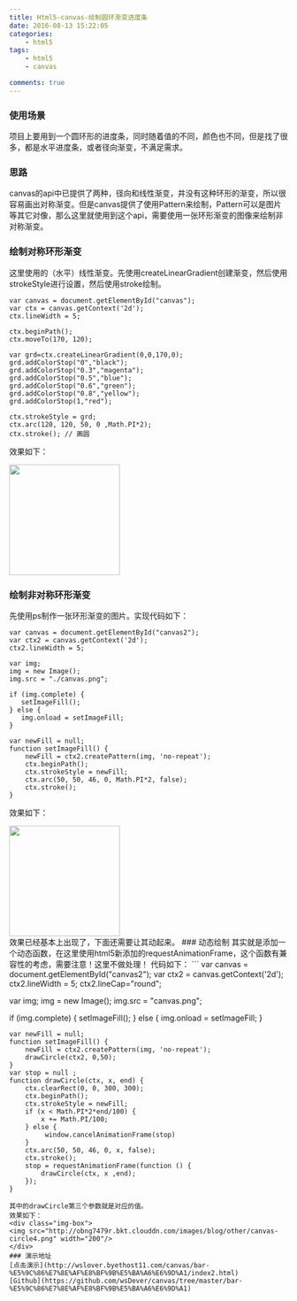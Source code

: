 ```yaml
---
title: Html5-canvas-绘制圆环渐变进度条
date: 2016-08-13 15:22:05
categories: 
	- html5
tags: 
	- html5 
	- canvas

comments: true
---
```

### 使用场景
项目上要用到一个圆环形的进度条，同时随着值的不同，颜色也不同，但是找了很多，都是水平进度条，或者径向渐变，不满足需求。
### 思路
canvas的api中已提供了两种，径向和线性渐变，并没有这种环形的渐变，所以很容易画出对称渐变。但是canvas提供了使用Pattern来绘制，Pattern可以是图片等其它对像，那么这里就使用到这个api，需要使用一张环形渐变的图像来绘制非对称渐变。
### 绘制对称环形渐变
这里使用的（水平）线性渐变。先使用createLinearGradient创建渐变，然后使用strokeStyle进行设置，然后使用stroke绘制。
```
var canvas = document.getElementById("canvas");
var ctx = canvas.getContext('2d');
ctx.lineWidth = 5;

ctx.beginPath(); 
ctx.moveTo(170, 120);

var grd=ctx.createLinearGradient(0,0,170,0);
grd.addColorStop("0","black");
grd.addColorStop("0.3","magenta");
grd.addColorStop("0.5","blue");
grd.addColorStop("0.6","green");
grd.addColorStop("0.8","yellow");
grd.addColorStop(1,"red");

ctx.strokeStyle = grd;
ctx.arc(120, 120, 50, 0 ,Math.PI*2);
ctx.stroke(); // 画圆
```
效果如下：
<div class="img-box">
<img src="http://obng7479r.bkt.clouddn.com/images/blog/other/canvas-circle2.png"  width="200"/>
</div>

### 绘制非对称环形渐变
先使用ps制作一张环形渐变的图片。实现代码如下：
```
var canvas = document.getElementById("canvas2");
var ctx2 = canvas.getContext('2d');
ctx2.lineWidth = 5;

var img;
img = new Image();
img.src = "./canvas.png";

if (img.complete) {
   setImageFill();
} else {
   img.onload = setImageFill;
}

var newFill = null;
function setImageFill() {
    newFill = ctx2.createPattern(img, 'no-repeat');
    ctx.beginPath();
    ctx.strokeStyle = newFill;
    ctx.arc(50, 50, 46, 0, Math.PI*2, false);
    ctx.stroke();
}
```
效果如下：
<div class="img-box">
<img src="http://obng7479r.bkt.clouddn.com/images/blog/other/canvas-circle3.png"  width="200"/>
</div>
效果已经基本上出现了，下面还需要让其动起来。
### 动态绘制
其实就是添加一个动态函数，在这里使用html5新添加的requestAnimationFrame，这个函数有兼容性的考虑，需要注意！这里不做处理！
代码如下：
```
var canvas = document.getElementById("canvas2");
var ctx2 = canvas.getContext('2d');
ctx2.lineWidth = 5;
ctx2.lineCap="round";

var img;
img = new Image();
img.src = "canvas.png";

if (img.complete) {
       setImageFill();
    } else {
       img.onload = setImageFill;
    }

    var newFill = null;
    function setImageFill() {
    	newFill = ctx2.createPattern(img, 'no-repeat');
    	drawCircle(ctx2, 0,50);
    }
    var stop = null ;
    function drawCircle(ctx, x, end) {
        ctx.clearRect(0, 0, 300, 300);
        ctx.beginPath();
        ctx.strokeStyle = newFill;
        if (x < Math.PI*2*end/100) {
            x += Math.PI/100;
        } else {
             window.cancelAnimationFrame(stop)
        }
        ctx.arc(50, 50, 46, 0, x, false);
        ctx.stroke();
        stop = requestAnimationFrame(function () {
            drawCircle(ctx, x ,end);
        });
    }
	
```
其中的drawCircle第三个参数就是对应的值。
效果如下：
<div class="img-box">
<img src="http://obng7479r.bkt.clouddn.com/images/blog/other/canvas-circle4.png" width="200"/>
</div>
### 演示地址
[点击演示](http://wslover.byethost11.com/canvas/bar-%E5%9C%86%E7%8E%AF%E8%BF%9B%E5%BA%A6%E6%9D%A1/index2.html)
[Github](https://github.com/wsDever/canvas/tree/master/bar-%E5%9C%86%E7%8E%AF%E8%BF%9B%E5%BA%A6%E6%9D%A1)
